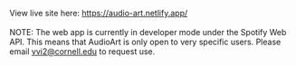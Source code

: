 View live site here: https://audio-art.netlify.app/ <br /> <br />
NOTE: The web app is currently in developer mode under the Spotify Web API. This means that AudioArt is only open to very specific users. Please email vvi2@cornell.edu to request use.
